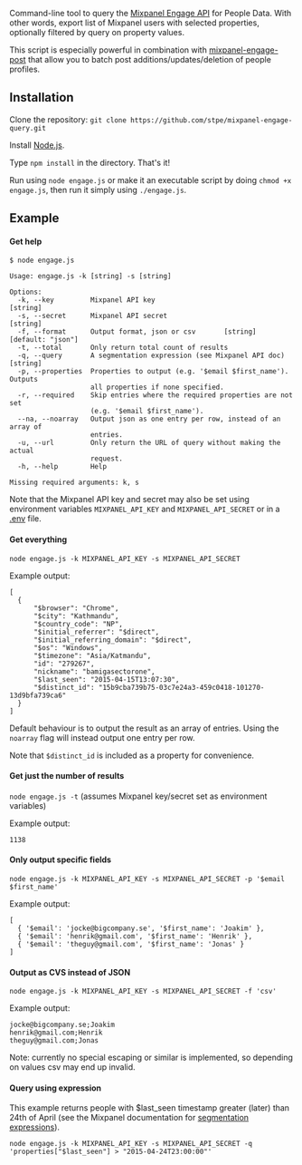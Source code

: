 Command-line tool to query the [Mixpanel Engage API](https://mixpanel.com/docs/api-documentation/data-export-api#engage-default) for People Data. With other words, export list of Mixpanel users with selected properties, optionally filtered by query on property values.

This script is especially powerful in combination with [mixpanel-engage-post](https://github.com/stpe/mixpanel-engage-post) that allow you to batch post additions/updates/deletion of people profiles.

## Installation

Clone the repository:
``git clone https://github.com/stpe/mixpanel-engage-query.git``

Install [Node.js](http://nodejs.org/).

Type ``npm install`` in the directory. That's it!

Run using `node engage.js` or make it an executable script by doing `chmod +x engage.js`, then run it simply using `./engage.js`.

## Example

#### Get help

```
$ node engage.js

Usage: engage.js -k [string] -s [string]

Options:
  -k, --key         Mixpanel API key                                    [string]
  -s, --secret      Mixpanel API secret                                 [string]
  -f, --format      Output format, json or csv       [string]  [default: "json"]
  -t, --total       Only return total count of results
  -q, --query       A segmentation expression (see Mixpanel API doc)    [string]
  -p, --properties  Properties to output (e.g. '$email $first_name'). Outputs
                    all properties if none specified.
  -r, --required    Skip entries where the required properties are not set
                    (e.g. '$email $first_name').
  --na, --noarray   Output json as one entry per row, instead of an array of
                    entries.
  -u, --url         Only return the URL of query without making the actual
                    request.
  -h, --help        Help

Missing required arguments: k, s
```

Note that the Mixpanel API key and secret may also be set using environment variables `MIXPANEL_API_KEY` and `MIXPANEL_API_SECRET` or in a [.env](https://github.com/motdotla/dotenv) file.

#### Get everything

``node engage.js -k MIXPANEL_API_KEY -s MIXPANEL_API_SECRET``

Example output:
```
[
  {
      "$browser": "Chrome",
      "$city": "Kathmandu",
      "$country_code": "NP",
      "$initial_referrer": "$direct",
      "$initial_referring_domain": "$direct",
      "$os": "Windows",
      "$timezone": "Asia/Katmandu",
      "id": "279267",
      "nickname": "bamigasectorone",
      "$last_seen": "2015-04-15T13:07:30",
      "$distinct_id": "15b9cba739b75-03c7e24a3-459c0418-101270-13d9bfa739ca6"
  }
]
```

Default behaviour is to output the result as an array of entries. Using the `noarray` flag will instead output one entry per row.

Note that `$distinct_id` is included as a property for convenience.

#### Get just the number of results

``node engage.js -t`` (assumes Mixpanel key/secret set as environment variables)

Example output:
```
1138
```

#### Only output specific fields

``node engage.js -k MIXPANEL_API_KEY -s MIXPANEL_API_SECRET -p '$email $first_name'``

Example output:
```
[
  { '$email': 'jocke@bigcompany.se', '$first_name': 'Joakim' },
  { '$email': 'henrik@gmail.com', '$first_name': 'Henrik' },
  { '$email': 'theguy@gmail.com', '$first_name': 'Jonas' }
]
```

#### Output as CVS instead of JSON

``node engage.js -k MIXPANEL_API_KEY -s MIXPANEL_API_SECRET -f 'csv'``

Example output:
```
jocke@bigcompany.se;Joakim
henrik@gmail.com;Henrik
theguy@gmail.com;Jonas
```

Note: currently no special escaping or similar is implemented, so depending on values csv may end up invalid.

#### Query using expression

This example returns people with $last_seen timestamp greater (later) than 24th of April (see the Mixpanel documentation for [segmentation expressions](https://mixpanel.com/docs/api-documentation/data-export-api#segmentation-expressions)).

``node engage.js -k MIXPANEL_API_KEY -s MIXPANEL_API_SECRET -q 'properties["$last_seen"] > "2015-04-24T23:00:00"'``


